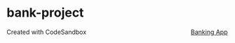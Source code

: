 # bank-project
Created with CodeSandbox
<a href="https://thebankingapp.herokuapp.com/" type="buttom" style="float: right;" class="btn btn-warning">Banking App</a>

